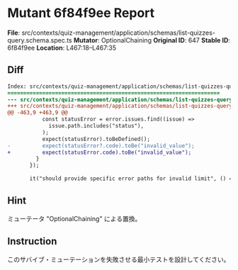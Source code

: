 # Mutant 6f84f9ee Report

**File**: src/contexts/quiz-management/application/schemas/list-quizzes-query.schema.spec.ts
**Mutator**: OptionalChaining
**Original ID**: 647
**Stable ID**: 6f84f9ee
**Location**: L467:18–L467:35

## Diff

```diff
Index: src/contexts/quiz-management/application/schemas/list-quizzes-query.schema.spec.ts
===================================================================
--- src/contexts/quiz-management/application/schemas/list-quizzes-query.schema.spec.ts	original
+++ src/contexts/quiz-management/application/schemas/list-quizzes-query.schema.spec.ts	mutated #647
@@ -463,9 +463,9 @@
           const statusError = error.issues.find((issue) =>
             issue.path.includes("status"),
           );
           expect(statusError).toBeDefined();
-          expect(statusError?.code).toBe("invalid_value");
+          expect(statusError.code).toBe("invalid_value");
         }
       });
 
       it("should provide specific error paths for invalid limit", () => {
```

## Hint

ミューテータ "OptionalChaining" による置換。

## Instruction

このサバイブ・ミューテーションを失敗させる最小テストを設計してください。
